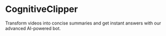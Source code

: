 # CognitiveClipper
Transform videos into concise summaries and get instant answers with our advanced AI-powered bot.
